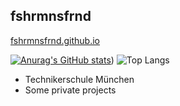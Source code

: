 ## fshrmnsfrnd
[fshrmnsfrnd.github.io](fshrmnsfrnd.github.io)

[![Anurag's GitHub stats](https://github-readme-stats.vercel.app/api?username=fshrmnsfrnd&theme=radical&show_icons=true&rank_icon=github)](https://github.com/anuraghazra/github-readme-stats))
![Top Langs](https://github-readme-stats.vercel.app/api/top-langs/?username=fshrmnsfrnd&layout=compact&theme=radical&show_icons=true&rank_icon=github)

- Technikerschule München
- Some private projects
